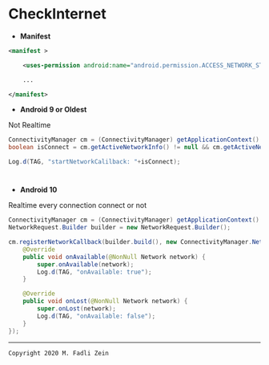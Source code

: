 # CheckInternet

- **Manifest**
```xml
<manifest >

    <uses-permission android:name="android.permission.ACCESS_NETWORK_STATE" />

    ...

</manifest>
```

- **Android 9 or Oldest**

Not Realtime
```java
ConnectivityManager cm = (ConnectivityManager) getApplicationContext().getSystemService(Context.CONNECTIVITY_SERVICE);
boolean isConnect = cm.getActiveNetworkInfo() != null && cm.getActiveNetworkInfo().isConnected();

Log.d(TAG, "startNetworkCalilback: "+isConnect);
```

#
- **Android 10**

Realtime every connection connect or not
```java
ConnectivityManager cm = (ConnectivityManager) getApplicationContext().getSystemService(Context.CONNECTIVITY_SERVICE);
NetworkRequest.Builder builder = new NetworkRequest.Builder();

cm.registerNetworkCallback(builder.build(), new ConnectivityManager.NetworkCallback(){
    @Override
    public void onAvailable(@NonNull Network network) {
        super.onAvailable(network);
        Log.d(TAG, "onAvailable: true");
    }

    @Override
    public void onLost(@NonNull Network network) {
        super.onLost(network);
        Log.d(TAG, "onAvailable: false");
    }
});
```

---

```
Copyright 2020 M. Fadli Zein
```

